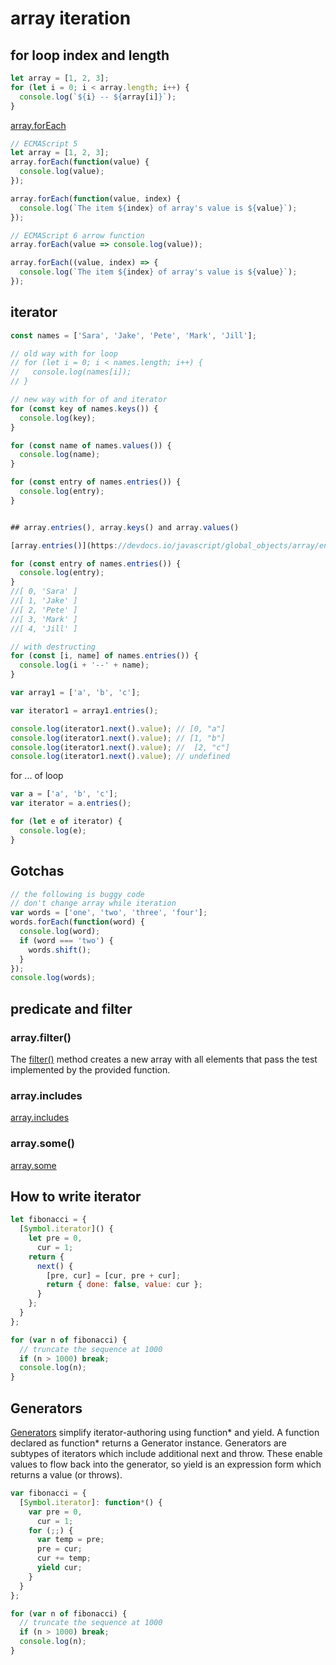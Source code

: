 # array iteration

## for loop index and length

```js
let array = [1, 2, 3];
for (let i = 0; i < array.length; i++) {
  console.log(`${i} -- ${array[i]}`);
}
```

[array.forEach](https://devdocs.io/javascript/global_objects/array/foreach)

```js
// ECMAScript 5
let array = [1, 2, 3];
array.forEach(function(value) {
  console.log(value);
});

array.forEach(function(value, index) {
  console.log(`The item ${index} of array's value is ${value}`);
});

// ECMAScript 6 arrow function
array.forEach(value => console.log(value));

array.forEach((value, index) => {
  console.log(`The item ${index} of array's value is ${value}`);
});
```

## iterator

```js
const names = ['Sara', 'Jake', 'Pete', 'Mark', 'Jill'];

// old way with for loop
// for (let i = 0; i < names.length; i++) {
//   console.log(names[i]);
// }

// new way with for of and iterator
for (const key of names.keys()) {
  console.log(key);
}

for (const name of names.values()) {
  console.log(name);
}

for (const entry of names.entries()) {
  console.log(entry);
}


## array.entries(), array.keys() and array.values()

[array.entries()](https://devdocs.io/javascript/global_objects/array/entries)

for (const entry of names.entries()) {
  console.log(entry);
}
//[ 0, 'Sara' ]
//[ 1, 'Jake' ]
//[ 2, 'Pete' ]
//[ 3, 'Mark' ]
//[ 4, 'Jill' ]

// with destructing
for (const [i, name] of names.entries()) {
  console.log(i + '--' + name);
}
```

```js
var array1 = ['a', 'b', 'c'];

var iterator1 = array1.entries();

console.log(iterator1.next().value); // [0, "a"]
console.log(iterator1.next().value); // [1, "b"]
console.log(iterator1.next().value); //  [2, "c"]
console.log(iterator1.next().value); // undefined
```

for ... of loop

```js
var a = ['a', 'b', 'c'];
var iterator = a.entries();

for (let e of iterator) {
  console.log(e);
}
```

## Gotchas

```js
// the following is buggy code
// don't change array while iteration
var words = ['one', 'two', 'three', 'four'];
words.forEach(function(word) {
  console.log(word);
  if (word === 'two') {
    words.shift();
  }
});
console.log(words);
```

## predicate and filter

### array.filter()

The [filter()](https://devdocs.io/javascript/global_objects/array/filter) method creates a new array with all elements that pass the test implemented by the provided function.

### array.includes

[array.includes](https://devdocs.io/javascript/global_objects/array/includes)

### array.some()

[array.some](https://devdocs.io/javascript/global_objects/array/some)

## How to write iterator

```js
let fibonacci = {
  [Symbol.iterator]() {
    let pre = 0,
      cur = 1;
    return {
      next() {
        [pre, cur] = [cur, pre + cur];
        return { done: false, value: cur };
      }
    };
  }
};

for (var n of fibonacci) {
  // truncate the sequence at 1000
  if (n > 1000) break;
  console.log(n);
}
```

## Generators

[Generators](https://developer.mozilla.org/en-US/docs/Web/JavaScript/Guide/Iterators_and_Generators) simplify iterator-authoring using function* and yield. A function declared as function* returns a Generator instance. Generators are subtypes of iterators which include additional next and throw. These enable values to flow back into the generator, so yield is an expression form which returns a value (or throws).

```js
var fibonacci = {
  [Symbol.iterator]: function*() {
    var pre = 0,
      cur = 1;
    for (;;) {
      var temp = pre;
      pre = cur;
      cur += temp;
      yield cur;
    }
  }
};

for (var n of fibonacci) {
  // truncate the sequence at 1000
  if (n > 1000) break;
  console.log(n);
}
```

